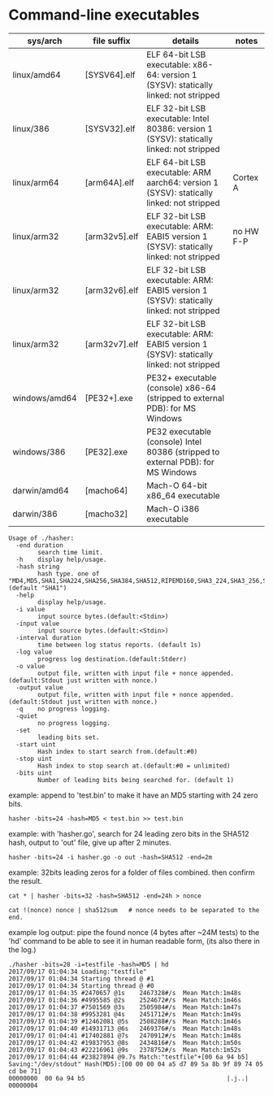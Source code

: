 # Command-line executables

|  sys/arch     |   file suffix      |           details                                                                         |    notes       |
|---------------|--------------------|-------------------------------------------------------------------------------------------|----------------|
| linux/amd64   | [SYSV64].elf       | ELF 64-bit LSB executable: x86-64: version 1 (SYSV): statically linked: not stripped      |                |
| linux/386     | [SYSV32].elf       | ELF 32-bit LSB executable: Intel 80386: version 1 (SYSV): statically linked: not stripped |                |
| linux/arm64   | [arm64A].elf       | ELF 64-bit LSB executable: ARM aarch64: version 1 (SYSV): statically linked: not stripped |   Cortex A     |
| linux/arm32   | [arm32v5].elf      | ELF 32-bit LSB executable: ARM: EABI5 version 1 (SYSV): statically linked: not stripped   |   no HW F-P    |
| linux/arm32   | [arm32v6].elf      | ELF 32-bit LSB executable: ARM: EABI5 version 1 (SYSV): statically linked: not stripped   |   		      |
| linux/arm32   | [arm32v7].elf      | ELF 32-bit LSB executable: ARM: EABI5 version 1 (SYSV): statically linked: not stripped   |  	          |
| windows/amd64 | [PE32+].exe        | PE32+ executable (console) x86-64 (stripped to external PDB): for MS Windows              |                |
| windows/386   | [PE32].exe         | PE32 executable (console) Intel 80386 (stripped to external PDB): for MS Windows          |                |
| darwin/amd64  | [macho64]          | Mach-O 64-bit x86_64 executable                                                           |                |
| darwin/386    | [macho32]          | Mach-O i386 executable                                                                    |                |

```
Usage of ./hasher:
  -end duration
    	search time limit.
  -h	display help/usage.
  -hash string
    	hash type. one of "MD4,MD5,SHA1,SHA224,SHA256,SHA384,SHA512,RIPEMD160,SHA3_224,SHA3_256,SHA3_384,SHA3_512,SHA512_224,SHA512_256" (default "SHA1")
  -help
    	display help/usage.
  -i value
    	input source bytes.(default:<Stdin>)
  -input value
    	input source bytes.(default:<Stdin>)
  -interval duration
    	time between log status reports. (default 1s)
  -log value
    	progress log destination.(default:Stderr)
  -o value
    	output file, written with input file + nonce appended.(default:Stdout just written with nonce.)
  -output value
    	output file, written with input file + nonce appended.(default:Stdout just written with nonce.)
  -q	no progress logging.
  -quiet
    	no progress logging.
  -set
    	leading bits set.
  -start uint
    	Hash index to start search from.(default:#0)
  -stop uint
    	Hash index to stop search at.(default:#0 = unlimited)
  -bits uint
    	Number of leading bits being searched for. (default 1)

```    	
 
example: append to 'test.bin' to make it have an MD5 starting with 24 zero bits.
```
hasher -bits=24 -hash=MD5 < test.bin >> test.bin
```

example: with 'hasher.go', search for 24 leading zero bits in the SHA512 hash, output to 'out' file, give up after 2 minutes.
```
hasher -bits=24 -i hasher.go -o out -hash=SHA512 -end=2m
```

example: 32bits leading zeros for a folder of files combined. then confirm the result.
```
cat * | hasher -bits=32 -hash=SHA512 -end=24h > nonce

cat !(nonce) nonce | sha512sum   # nonce needs to be separated to the end.
```


example log output: pipe the found nonce (4 bytes after ~24M tests) to the 'hd' command to be able to see it in human readable form, (its also there in the log.)
```
./hasher -bits=28 -i=testfile -hash=MD5 | hd
2017/09/17 01:04:34 Loading:"testfile"
2017/09/17 01:04:34 Starting thread @ #1
2017/09/17 01:04:34 Starting thread @ #0
2017/09/17 01:04:35 #2470657 @1s	2467328#/s	Mean Match:1m48s
2017/09/17 01:04:36 #4995585 @2s	2524672#/s	Mean Match:1m46s
2017/09/17 01:04:37 #7501569 @3s	2505984#/s	Mean Match:1m47s
2017/09/17 01:04:38 #9953281 @4s	2451712#/s	Mean Match:1m49s
2017/09/17 01:04:39 #12462081 @5s	2508288#/s	Mean Match:1m46s
2017/09/17 01:04:40 #14931713 @6s	2469376#/s	Mean Match:1m48s
2017/09/17 01:04:41 #17402881 @7s	2470912#/s	Mean Match:1m48s
2017/09/17 01:04:42 #19837953 @8s	2434816#/s	Mean Match:1m50s
2017/09/17 01:04:43 #22216961 @9s	2378752#/s	Mean Match:1m52s
2017/09/17 01:04:44 #23827894 @9.7s	Match:"testfile"+[00 6a 94 b5] Saving:"/dev/stdout" Hash(MD5):[00 00 00 04 a5 d7 89 5a 8b 9f 89 74 05 cd be 71]
00000000  00 6a 94 b5                                       |.j..|
00000004
```


